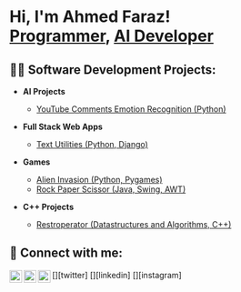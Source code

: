 <h1>Hi, I'm Ahmed Faraz! <br/><a href="https://github.com/ahmedfarazsyk">Programmer</a>, <a href="https://www.linkedin.com/in/ahmed-faraz-shaikh-30b409228/">AI Developer</a></h1>

<h2>👨‍💻 Software Development Projects:</h2>

- <b>AI Projects</b>
  - [YouTube Comments Emotion Recognition (Python)](https://github.com/joshmadakor1/Algorithms-Practice)
    
- <b>Full Stack Web Apps</b>
  - [Text Utilities (Python, Django)](https://github.com/joshmadakor1/4chan-Image-Analysis-Middleware-C964) </b>
  
- <b>Games</b>
  - [Alien Invasion (Python, Pygames)](https://github.com/joshmadakor1/Sentinel-Lab)
  - [Rock Paper Scissor (Java, Swing, AWT)](https://github.com/joshmadakor1/Jwipe.PowerShell)

- <b>C++ Projects</b>
  - [Restroperator (Datastructures and Algorithms, C++)](https://github.com/joshmadakor1/Package-Delivery-Pathfinding-Algorithm)



<h2> 🤳 Connect with me:</h2>
[<img align="left" alt="AhmedFaraz | Twitter" width="22px" src="https://cdn.jsdelivr.net/npm/simple-icons@v3/icons/twitter.svg" />][twitter]
[<img align="left" alt="AhmedFaraz | LinkedIn" width="22px" src="https://cdn.jsdelivr.net/npm/simple-icons@v3/icons/linkedin.svg" />][linkedin]
[<img align="left" alt="AhmedFaraz | Instagram" width="22px" src="https://cdn.jsdelivr.net/npm/simple-icons@v3/icons/instagram.svg" />][instagram]

[twitter]: https://twitter.com/ahmedfarazsyk
[instagram]: https://www.instagram.com/ahmedfarazsyk/
[linkedin]: https://linkedin.com/in/ahmed-faraz-shaikh-30b409228
